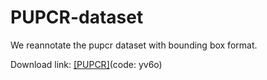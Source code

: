 # PUPCR-dataset

We reannotate the pupcr dataset with bounding box format.

Download link: [[PUPCR]](https://pan.baidu.com/s/1ygv2wo1vFyqZay0pY1eRQQ)(code: yv6o) 
